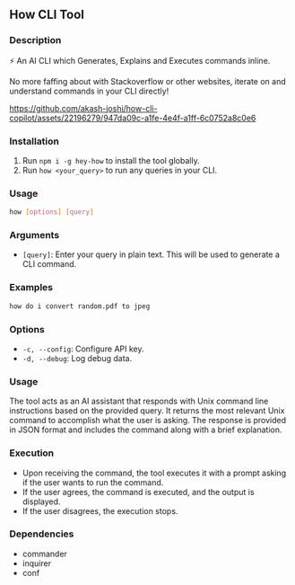 ## How CLI Tool

### Description

⚡️ An AI CLI which Generates, Explains and Executes commands inline.

No more faffing about with Stackoverflow or other websites, iterate on and understand commands in your CLI directly!

https://github.com/akash-joshi/how-cli-copilot/assets/22196279/947da09c-a1fe-4e4f-a1ff-6c0752a8c0e6

### Installation

1. Run `npm i -g hey-how` to install the tool globally.
2. Run `how <your_query>` to run any queries in your CLI.

### Usage

```bash
how [options] [query]
```

### Arguments

- `[query]`: Enter your query in plain text. This will be used to generate a CLI command.

### Examples

```bash
how do i convert random.pdf to jpeg
```

### Options

- `-c, --config`: Configure API key.
- `-d, --debug`: Log debug data.

### Usage

The tool acts as an AI assistant that responds with Unix command line instructions based on the provided query. It returns the most relevant Unix command to accomplish what the user is asking. The response is provided in JSON format and includes the command along with a brief explanation.

### Execution

- Upon receiving the command, the tool executes it with a prompt asking if the user wants to run the command.
- If the user agrees, the command is executed, and the output is displayed.
- If the user disagrees, the execution stops.

### Dependencies

- commander
- inquirer
- conf

